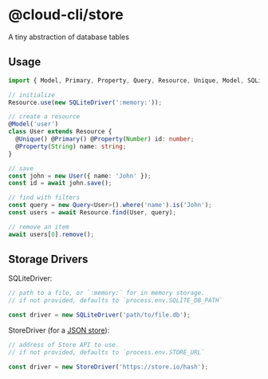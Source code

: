 # @cloud-cli/store

A tiny abstraction of database tables

## Usage

```ts
import { Model, Primary, Property, Query, Resource, Unique, Model, SQLiteDriver } from '@cloud-cli/store';

// initialize
Resource.use(new SQLiteDriver(':memory:'));

// create a resource
@Model('user')
class User extends Resource {
  @Unique() @Primary() @Property(Number) id: number;
  @Property(String) name: string;
}

// save
const john = new User({ name: 'John' });
const id = await john.save();

// find with filters
const query = new Query<User>().where('name').is('John');
const users = await Resource.find(User, query);

// remove an item
await users[0].remove();
```

## Storage Drivers

SQLiteDriver:

```ts
// path to a file, or `:memory:` for in memory storage.
// if not provided, defaults to `process.env.SQLITE_DB_PATH`

const driver = new SQLiteDriver('path/to/file.db');
```

StoreDriver (for a [JSON store](https://github.com/cloud-cli/json-store)):

```ts
// address of Store API to use.
// if not provided, defaults to `process.env.STORE_URL`

const driver = new StoreDriver('https://store.io/hash');
```
